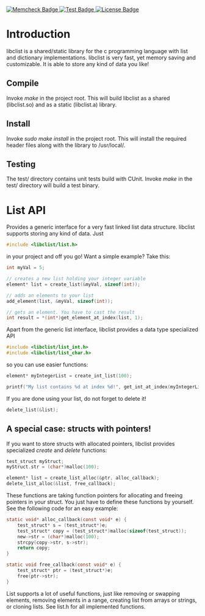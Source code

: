 <p>
    <a href="https://github.com/jpaffrath/libclist">
        <img src="https://img.shields.io/badge/memcheck-passed-orange.svg"
             alt="Memcheck Badge">
    </a>
    <a href="https://github.com/jpaffrath/libclist/tree/master/test">
        <img src="https://img.shields.io/badge/test-passed-green.svg"
             alt="Test Badge">
    </a>
     <a href="https://github.com/jpaffrath/libclist/blob/master/LICENSE">
        <img src="https://img.shields.io/badge/license-MIT-blue.svg"
             alt="License Badge">
    </a>
</p>

# Introduction #
libclist is a shared/static library for the c programming language with list and dictionary implementations.
libclist is very fast, yet memory saving and customizable. It is able to store any kind of data you like!

## Compile ##
Invoke *make* in the project root. This will build libclist as a shared (libclist.so) and as a static (libclist.a) library.

## Install ##
Invoke *sudo make install* in the project root. This will install the required header files along with the library to /usr/local/.

## Testing ##
The test/ directory contains unit tests build with CUnit.
Invoke *make* in the test/ directory will build a test binary.

# List API #
Provides a generic interface for a very fast linked list data structure. libclist supports storing any kind of data.
Just
```c
#include <libclist/list.h>
```
in your project and off you go!
Want a simple example? Take this:
```c
int myVal = 5;

// creates a new list holding your integer variable
element* list = create_list(&myVal, sizeof(int));

// adds an elements to your list
add_element(list, &myVal, sizeof(int));

// gets an element. You have to cast the result
int result = *(int*)get_element_at_index(list, 1);
```
Apart from the generic list interface, libclist provides a data type specialized API
```c
#include <libclist/list_int.h>
#include <libclist/list_char.h>
```
so you can use easier functions:
```c
element* myIntegerList = create_int_list(100);

printf("My list contains %d at index %d!", get_int_at_index(myIntegerList, 0), 0);
```
If you are done using your list, do not forget to delete it!
```c
delete_list(&list);
```

## A special case: structs with pointers! ##
If you want to store structs with allocated pointers, libclist provides specialized _create_ and _delete_ functions:
```c
test_struct myStruct;
myStruct.str = (char*)malloc(100);

element* list = create_list_alloc(&ptr, alloc_callback);
delete_list_alloc(&list, free_callback);
```
These functions are taking function pointers for allocating and freeing pointers in your struct.
You just have to define these functions by yourself.
See the following code for an easy example:
```c
static void* alloc_callback(const void* e) {
	test_struct* s = (test_struct*)e;
	test_struct* copy = (test_struct*)malloc(sizeof(test_struct));
	new->str = (char*)malloc(100);
	strcpy(copy->str, s->str);
	return copy;
}

static void free_callback(const void* e) {
	test_struct* ptr = (test_struct*)e;
	free(ptr->str);
}
```
List supports a lot of useful functions, just like removing or swapping elements, removing elements in a range, creating list from arrays or strings, or cloning lists. See list.h for all implemented functions.
